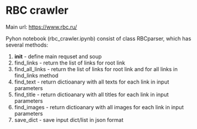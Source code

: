 # RBC crawler

Main url: https://www.rbc.ru/

Pyhon notebook (rbc_crawler.ipynb) consist of class RBCparser, which has several methods:

1) __init__ - define main requset and soup
2) find_links - return the list of links for root link
3) find_all_links  - return the list of links for root link and for all links in find_links method
4) find_text - return dictioanary with all texts for each link in input parameters
5) find_title - return dictioanary with all titles for each link in input parameters
6) find_images - return dictioanary with all images for each link in input parameters
7) save_dict - save input dict/list in json format
